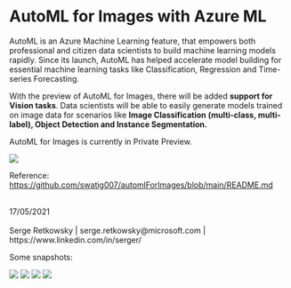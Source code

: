 # AutoML for Images with Azure ML

AutoML is an Azure Machine Learning feature, that empowers both professional and citizen data scientists to build machine learning models rapidly. Since its launch, AutoML has helped accelerate model building for essential machine learning tasks like Classification, Regression and Time-series Forecasting. 

With the preview of AutoML for Images, there will be added **support for Vision tasks**. Data scientists will be able to easily generate models trained on image data for scenarios like **Image Classification (multi-class, multi-label), Object Detection and Instance Segmentation.**

AutoML for Images is currently in Private Preview.

<img src="https://user-images.githubusercontent.com/81828223/115136544-3de1f100-9fd5-11eb-95f2-432db8624d13.png">

Reference:
https://github.com/swatig007/automlForImages/blob/main/README.md

<br>
17/05/2021<br><br>
Serge Retkowsky | serge.retkowsky@microsoft.com | https://www.linkedin.com/in/serger/

Some snapshots:

<img src="https://github.com/retkowsky/AutoMLforImages/blob/main/images/automl-images-snapshot (1).jpg?raw=true">
<img src="https://github.com/retkowsky/AutoMLforImages/blob/main/images/automl-images-snapshot (2).jpg?raw=true">
<img src="https://github.com/retkowsky/AutoMLforImages/blob/main/images/automl-images-snapshot (3).jpg?raw=true">
<img src="https://github.com/retkowsky/AutoMLforImages/blob/main/images/automl-images-snapshot (4).jpg?raw=true">

